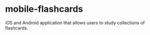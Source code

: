 # mobile-flashcards
iOS and Android application that allows users to study collections of flashcards.
